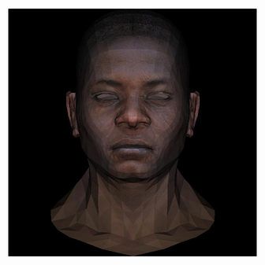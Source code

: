 ![](https://github.com/KienHoSD/3D_programming/blob/main/ssloys_lecture/L3_zbuffer&texture/tga.jpg)
